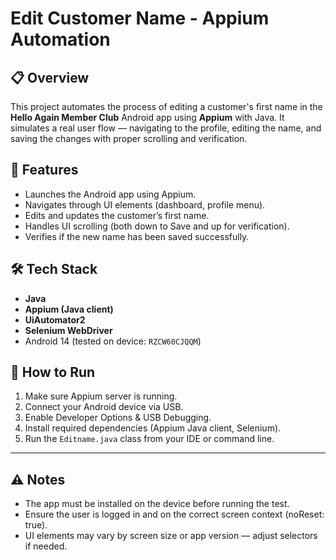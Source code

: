 # Edit Customer Name - Appium Automation

## 📋 Overview
This project automates the process of editing a customer's first name in the **Hello Again Member Club** Android app using **Appium** with Java. It simulates a real user flow — navigating to the profile, editing the name, and saving the changes with proper scrolling and verification.

## 🚀 Features
- Launches the Android app using Appium.
- Navigates through UI elements (dashboard, profile menu).
- Edits and updates the customer’s first name.
- Handles UI scrolling (both down to Save and up for verification).
- Verifies if the new name has been saved successfully.

## 🛠️ Tech Stack
- **Java**
- **Appium (Java client)**
- **UiAutomator2**
- **Selenium WebDriver**
- Android 14 (tested on device: `RZCW60CJQQM`)

## 🧪 How to Run
1. Make sure Appium server is running.
2. Connect your Android device via USB.
3. Enable Developer Options & USB Debugging.
4. Install required dependencies (Appium Java client, Selenium).
5. Run the `Editname.java` class from your IDE or command line.

---

## ⚠️ Notes
- The app must be installed on the device before running the test.
- Ensure the user is logged in and on the correct screen context (noReset: true).
- UI elements may vary by screen size or app version — adjust selectors if needed.
